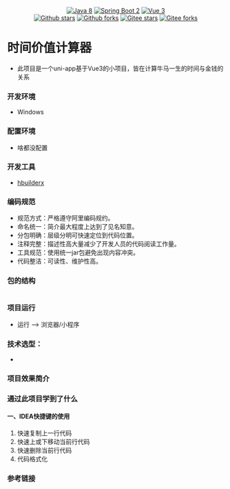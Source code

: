 <p align="center">
    <a href='https://docs.oracle.com/en/java/javase/8'><img alt="Java 8" src="https://img.shields.io/badge/Java%208-%23007396.svg?logo=java"></a>
    <a href='https://docs.spring.io/spring-boot/docs/2.6.2-SNAPSHOT/reference/html'>
	<img alt="Spring Boot 2" src="https://img.shields.io/badge/Spring%20Boot%202-%23000000.svg?logo=springboot"></a>
    <a href='https://staging-cn.vuejs.org'><img alt="Vue 3" src="https://img.shields.io/badge/Vue%202%20-%232b3847.svg?logo=vue.js"></a><br/>
    <a href='#'><img alt="Github stars" src="https://img.shields.io/github/stars/201206030/novel?logo=github"></a>
    <a href='#'><img alt="Github forks" src="https://img.shields.io/github/forks/201206030/novel?logo=github"></a>
    <a href='#'><img alt="Gitee stars" src="https://gitee.com/novel_dev_team/novel/badge/star.svg?theme=gitee"></a>
    <a href='#'><img alt="Gitee forks" src="https://gitee.com/novel_dev_team/novel/badge/fork.svg?theme=gitee"></a>
</p>

# 时间价值计算器
 + 此项目是一个uni-app基于Vue3的小项目，皆在计算牛马一生的时间与金钱的关系

### 开发环境

+ Windows

### 配置环境

+ 啥都没配置                

### 开发工具

+ [hbuilderx](https://www.dcloud.io/hbuilderx.html)

###  编码规范

- 规范方式：严格遵守阿里编码规约。
- 命名统一：简介最大程度上达到了见名知意。
- 分包明确：层级分明可快速定位到代码位置。
- 注释完整：描述性高大量减少了开发人员的代码阅读工作量。
- 工具规范：使用统一jar包避免出现内容冲突。
- 代码整洁：可读性、维护性高。

### 包的结构 
```

```

### 项目运行

+ 运行 --> 浏览器/小程序

### 技术选型：

+ 


### 项目效果简介


### 通过此项目学到了什么

#### 一、IDEA快捷键的使用

1. 快速复制上一行代码
2. 快速上或下移动当前行代码
3. 快速删除当前行代码
4. 代码格式化

### 参考链接

